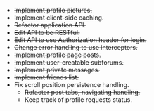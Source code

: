 * ~~Implement profile pictures.~~
* ~~Implement client-side caching.~~
* ~~Refactor application API.~~
* ~~Edit API to be RESTful.~~
* ~~Edit API to use Authorization header for login.~~
* ~~Change error handling to use interceptors.~~
* ~~Implement profile page posts.~~
* ~~Implement user-creatable subforums.~~
* ~~Implement private messages.~~
* ~~Implement friends list.~~
* Fix scroll position persistence handling.
  * ~~Refactor post tabs, navigating handling.~~
  * Keep track of profile requests status.
